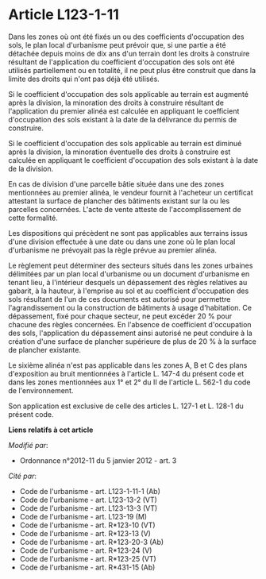 # Article L123-1-11

Dans les zones où ont été fixés un ou des coefficients d'occupation des sols, le plan local d'urbanisme peut prévoir que, si
une partie a été détachée depuis moins de dix ans d'un terrain dont les droits à construire résultant de l'application du
coefficient d'occupation des sols ont été utilisés partiellement ou en totalité, il ne peut plus être construit que dans la
limite des droits qui n'ont pas déjà été utilisés. 

Si le coefficient d'occupation des sols applicable au terrain est augmenté après la division, la minoration des droits à
construire résultant de l'application du premier alinéa est calculée en appliquant le coefficient d'occupation des sols
existant à la date de la délivrance du permis de construire. 

Si le coefficient d'occupation des sols applicable au terrain est diminué après la division, la minoration éventuelle des
droits à construire est calculée en appliquant le coefficient d'occupation des sols existant à la date de la division. 

En cas de division d'une parcelle bâtie située dans une des zones mentionnées au premier alinéa, le vendeur fournit à
l'acheteur un certificat attestant la surface de plancher des bâtiments existant sur la ou les parcelles concernées. L'acte
de vente atteste de l'accomplissement de cette formalité. 

Les dispositions qui précèdent ne sont pas applicables aux terrains issus d'une division effectuée à une date ou dans une
zone où le plan local d'urbanisme ne prévoyait pas la règle prévue au premier alinéa. 

Le règlement peut déterminer des secteurs situés dans les zones urbaines délimitées par un plan local d'urbanisme ou un
document d'urbanisme en tenant lieu, à l'intérieur desquels un dépassement des règles relatives au gabarit, à la hauteur, à
l'emprise au sol et au coefficient d'occupation des sols résultant de l'un de ces documents est autorisé pour permettre
l'agrandissement ou la construction de bâtiments à usage d'habitation. Ce dépassement, fixé pour chaque secteur, ne peut
excéder 20 % pour chacune des règles concernées. En l'absence de coefficient d'occupation des sols, l'application du
dépassement ainsi autorisé ne peut conduire à la création d'une surface de plancher supérieure de plus de 20 % à la surface
de plancher existante. 

Le sixième alinéa n'est pas applicable dans les zones A, B et C des plans d'exposition au bruit mentionnées à l'article L.
147-4 du présent code et dans les zones mentionnées aux 1° et 2° du II de l'article L. 562-1 du code de l'environnement. 

Son application est exclusive de celle des articles L. 127-1 et L. 128-1 du présent code.

**Liens relatifs à cet article**

_Modifié par_:

  - Ordonnance n°2012-11 du 5 janvier 2012 - art. 3

_Cité par_:

  - Code de l'urbanisme - art. L123-1-11-1 (Ab)
  - Code de l'urbanisme - art. L123-13-2 (VT)
  - Code de l'urbanisme - art. L123-13-3 (VT)
  - Code de l'urbanisme - art. L123-19 (M)
  - Code de l'urbanisme - art. R*123-10 (VT)
  - Code de l'urbanisme - art. R*123-13 (V)
  - Code de l'urbanisme - art. R*123-20-3 (Ab)
  - Code de l'urbanisme - art. R*123-24 (V)
  - Code de l'urbanisme - art. R*123-25 (VT)
  - Code de l'urbanisme - art. R*431-15 (Ab)

